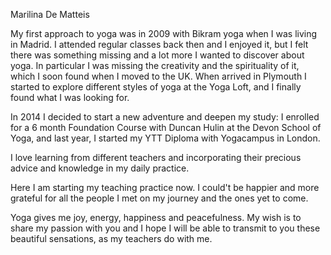 Marilina De Matteis

My first approach to yoga was in 2009 with Bikram yoga when I was living in Madrid. I attended regular classes back then and I enjoyed it, but I felt there was something missing and a lot more I wanted to discover about yoga. In particular I was missing the creativity and the spirituality of it, which I soon found when I moved to the UK. When arrived in Plymouth I started to explore different styles of yoga at the Yoga Loft, and I finally found what I was looking for.

In 2014 I decided to start a new adventure and deepen my study: I enrolled for a 6 month Foundation Course with Duncan Hulin at the Devon School of Yoga, and last year, I started my YTT Diploma with Yogacampus in London.

I love learning from different teachers and incorporating their precious advice and knowledge in my daily practice.

Here I am starting my teaching practice now. I could't be happier and more grateful for all the people I met on my journey and the ones yet to come.

Yoga gives me joy, energy, happiness and peacefulness. My wish is to share my passion with you and I hope I will be able to transmit to you these beautiful sensations, as my teachers do with me.